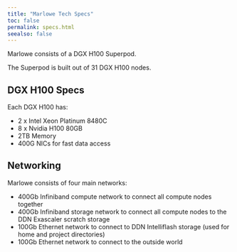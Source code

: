 ```yaml
---
title: "Marlowe Tech Specs"
toc: false
permalink: specs.html
seealso: false
---
```


Marlowe consists of a DGX H100 Superpod.

The Superpod is built out of 31 DGX H100 nodes.

## DGX H100 Specs

Each DGX H100 has:

- 2 x Intel Xeon Platinum 8480C
- 8 x Nvidia H100 80GB
- 2TB Memory
- 400G NICs for fast data access

## Networking

Marlowe consists of four main networks:

- 400Gb Infiniband compute network to connect all compute nodes together
- 400Gb Infiniband storage network to connect all compute nodes to the DDN Exascaler scratch storage
- 100Gb Ethernet network to connect to DDN Intelliflash storage (used for home and project directories)
- 100Gb Ethernet network to connect to the outside world
